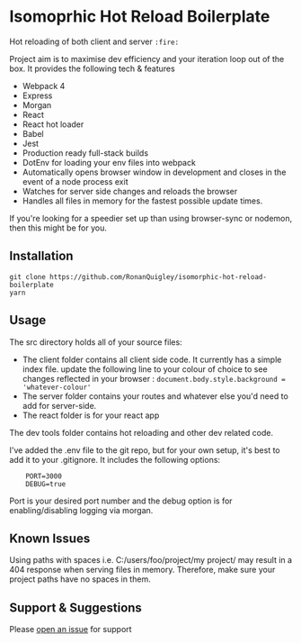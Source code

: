 # Isomoprhic Hot Reload Boilerplate

Hot reloading of both client and server `:fire:`

Project aim is to maximise dev efficiency and your iteration loop out of the box. It provides the following tech & features

-   Webpack 4
-   Express
-   Morgan
-   React
-   React hot loader
-   Babel
-   Jest
-   Production ready full-stack builds
-   DotEnv for loading your env files into webpack
-   Automatically opens browser window in development and closes in the event of a node process exit
-   Watches for server side changes and reloads the browser
-   Handles all files in memory for the fastest possible update times.

If you're looking for a speedier set up than using browser-sync or nodemon, then this might be for you.

## Installation

```
git clone https://github.com/RonanQuigley/isomorphic-hot-reload-boilerplate
yarn
```

## Usage

The src directory holds all of your source files:

-   The client folder contains all client side code. It currently has a simple index file. update the following line to your colour of choice to see changes reflected in your browser : `document.body.style.background = 'whatever-colour'`
-   The server folder contains your routes and whatever else you'd need to add for server-side.
-   The react folder is for your react app

The dev tools folder contains hot reloading and other dev related code.

I've added the .env file to the git repo, but for your own setup, it's best to add it to your .gitignore. It includes the following options:

```
    PORT=3000
    DEBUG=true
```

Port is your desired port number and the debug option is for enabling/disabling logging via morgan.

## Known Issues

Using paths with spaces i.e. C:/users/foo/project/my project/ may result in a 404 response when serving files in memory. Therefore, make sure your project paths have no spaces in them.

## Support & Suggestions

Please [open an issue](https://github.com/RonanQuigley/isomorphic-hot-reload-boilerplate/issues) for support

